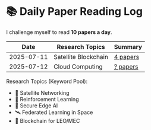 # 📚 Daily Paper Reading Log

I challenge myself to read **10 papers a day**.

| Date       | Research Topics                     | Summary                                       |
|------------|--------------------------------------|-----------------------------------------------|
| 2025-07-11 | Satellite Blockchain                 | [4 papers](Satellite/Blockchain/2025-07-11.md)|
| 2025-07-12 | Cloud Computing                      | [? papers](Cloud-Computing/Security/2025-07-12.md)|

Research Topics (Keyword Pool):
- 🚀 Satellite Networking
- 🧠 Reinforcement Learning
- 🔐 Secure Edge AI
- 🛰️ Federated Learning in Space
- 📡 Blockchain for LEO/MEC
